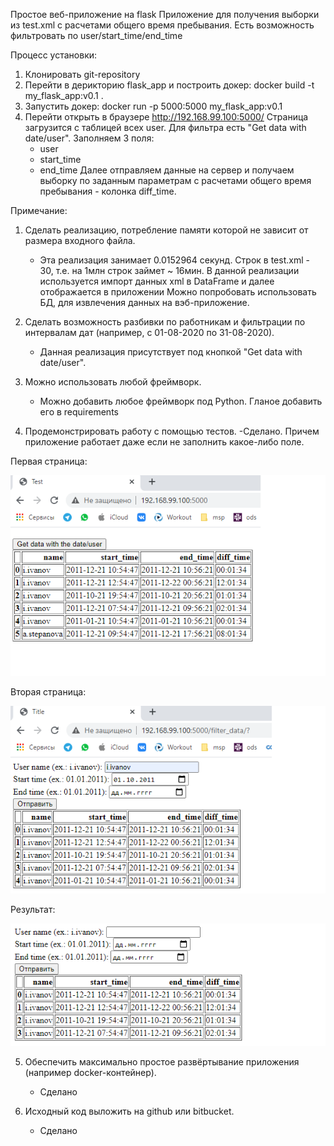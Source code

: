 Простое веб-приложение на flask
Приложение для получения выборки из test.xml с расчетами общего время пребывания.
Есть возможность фильтровать по user/start_time/end_time

Процесс установки:
1) Клонировать git-repository
2) Перейти в дерикторию flask_app и построить докер: docker build -t my_flask_app:v0.1 .
3) Запустить докер: docker run -p 5000:5000 my_flask_app:v0.1
4) Перейти открыть в браузере http://192.168.99.100:5000/
Страница загрузится с таблицей всех user. Для фильтра есть "Get data with date/user". 
Заполняем 3 поля:
	- user
	- start_time
	- end_time
Далее отправляем данные на сервер и получаем выборку по заданным параметрам с расчетами общего время пребывания - колонка diff_time.

Примечание:
1) Сделать реализацию, потребление памяти которой не зависит от размера входного файла.
	- Эта реализация занимает 0.0152964 секунд. Строк в test.xml - 30, т.е. на 1млн строк займет ~ 16мин. В данной реализации используется импорт данных xml в DataFrame и далее отображается в приложении Можно попробовать использовать БД, для извлечения данных на вэб-приложение.

2) Сделать возможность разбивки по работникам и фильтрации по интервалам дат (например, с 01-08-2020
по 31-08-2020).
	- Данная реализация присутствует под кнопкой "Get data with date/user". 

3) Можно использовать любой фреймворк.
	- Можно добавить любое фреймворк под Python. Гланое добавить его в requirements

4) Продемонстрировать работу с помощью тестов.
	-Сделано. Причем приложение работает даже если не заполнить какое-либо поле.

Первая страница:

![alt text](https://github.com/navalnii/scraper/blob/master/test.bmp?raw=true)

Вторая страница:

![alt text](https://github.com/navalnii/scraper/blob/master/1.bmp?raw=true)

Результат:

![alt text](https://github.com/navalnii/scraper/blob/master/2.bmp?raw=true)



5) Обеспечить максимально простое развёртывание приложения (например docker-контейнер).
	- Сделано

6) Исходный код выложить на github или bitbucket.
	- Сделано
